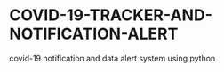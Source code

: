 # COVID-19-TRACKER-AND-NOTIFICATION-ALERT
covid-19 notification and data alert system using python 
